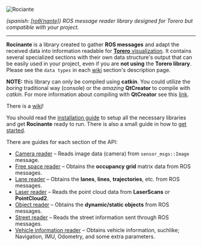 
![Rociante](https://github.com/DroidDrive/rocinante/wiki/images/logo.png)

*(spanish: [\[roθiˈnante\]](https://translate.google.com/#es/en/ROS%20Rosy%3F%20Roci!%3F%20Rocin...%20Rocinante!)) ROS message reader library designed for Torero but compatible with your project.*
___

**Rocinante** is a library created to gather **ROS messages** and adapt the received data into information readable for [**Torero** visualization](https://github.com/DroidDrive/torero). It contains several specialized sections with their own data structure's output that can be easily used in your project, even if you are **not using** the **Torero library**. Please see the `data types` in each [wiki](https://github.com/DroidDrive/rocinante/wiki) section's description page.

**NOTE:** this library can only be compiled using **catkin**. You could utilize the *boring* traditional way (console) or the *amazing* **QtCreator** to compile with *catkin*. For more information about compiling with **QtCreator** see this [link](https://github.com/DroidDrive/qt_ros_debugging).

There is a [wiki](https://github.com/DroidDrive/rocinante/wiki)!

You should read the [installation guide](https://github.com/DroidDrive/rocinante/wiki/Installation-guide) to setup all the necessary libraries and get **Rocinante** ready to run. There is also a small guide in how to [get started](https://github.com/DroidDrive/rocinante/wiki/getting-started).

There are guides for each section of the API:

   * [Camera reader](https://github.com/DroidDrive/rocinante/wiki/ROS-camera-reader) – Reads image data (camera) from `sensor_msgs::Image` message.
   * [Free space reader](https://github.com/DroidDrive/rocinante/wiki/ROS-free-space-reader) – Obtains the **occupancy grid** matrix data from ROS messages.
   * [Lane reader](https://github.com/DroidDrive/rocinante/wiki/ROS-lane-reader) – Obtains the **lanes**, **lines**, **trajectories**, etc. from ROS messages.
   * [Laser reader](https://github.com/DroidDrive/rocinante/wiki/ROS-laser-reader) – Reads the point cloud data from **LaserScans** or **PointCloud2**.
   * [Object reader](https://github.com/DroidDrive/rocinante/wiki/ROS-object-reader) – Obtains the **dynamic/static objects** from ROS messages.
   * [Street reader](https://github.com/DroidDrive/rocinante/wiki/ROS-street-reader) – Reads the street information sent through ROS messages.
   * [Vehicle information reader](https://github.com/DroidDrive/rocinante/wiki/ROS-vehicle-reader) – Obtains vehicle information, suchlike; Navigation, IMU, Odometry, and some extra parameters.

